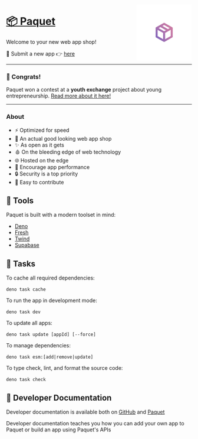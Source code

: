 <img
	align="right"
	src="/resources/rounded-logo.png"
	alt="Paquet logo"
	height="150px"
/>

# [📦 Paquet](https://paquet.shop)

Welcome to your new web app shop!

👋 Submit a new app 👉 [here](https://github.com/notangelmario/paquet/issues/new?labels=new+app&template=app-request.md)

---

### 🥳 Congrats!

Paquet won a contest at a **youth exchange** project
about young entrepreneurship. [Read more about it here!](https://angelmario.eu/blog/young-entrepreneurship)

---

### About

- ⚡ Optimized for speed
- 💄 An actual good looking web app shop
- ✨ As open as it gets
- 🩸 On the bleeding edge of web technology
- 🌐 Hosted on the edge
- 🚀 Encourage app performance
- 🔒 Security is a top priority
- 🎈 Easy to contribute

## 🧰 Tools

Paquet is built with a modern toolset in mind:

- [Deno](https://deno.land)
- [Fresh](https://fresh.deno.dev)
- [Twind](https://twind.dev)
- [Supabase](https://supabase.com)

## 🔨 Tasks

To cache all required dependencies:

```
deno task cache
```

To run the app in development mode:

```
deno task dev
```

To update all apps:

```
deno task update [appId] [--force]
```

To manage dependencies:

```
deno task esm:[add|remove|update]
```

To type check, lint, and format the source code:
```
deno task check
```

## 📄 Developer Documentation

Developer documentation is available both on [GitHub](/docs/getting-started.md) and
[Paquet](https://paquet.shop/docs/getting-started)

Developer documentation teaches you how you can add your own app to Paquet or build an app using Paquet's APIs
